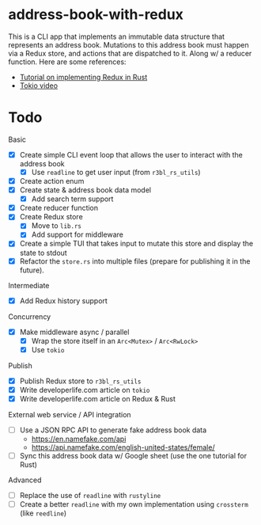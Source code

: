 # address-book-with-redux

This is a CLI app that implements an immutable data structure that represents an address book.
Mutations to this address book must happen via a Redux store, and actions that are dispatched to it.
Along w/ a reducer function. Here are some references:

- [Tutorial on implementing Redux in Rust](https://betterprogramming.pub/redux-in-rust-d622822085fe)
- [Tokio video](https://youtu.be/MZyleK8elPk)

# Todo

Basic

- [x] Create simple CLI event loop that allows the user to interact with the address book
  - [x] Use `readline` to get user input (from `r3bl_rs_utils`)
- [x] Create action enum
- [x] Create state & address book data model
  - [x] Add search term support
- [x] Create reducer function
- [x] Create Redux store
  - [x] Move to `lib.rs`
  - [x] Add support for middleware
- [x] Create a simple TUI that takes input to mutate this store and display the state to stdout
- [x] Refactor the `store.rs` into multiple files (prepare for publishing it in the future).

Intermediate

- [x] Add Redux history support

Concurrency

- [x] Make middleware async / parallel
  - [x] Wrap the store itself in an `Arc<Mutex>` / `Arc<RwLock>`
  - [x] Use `tokio`

Publish

- [x] Publish Redux store to `r3bl_rs_utils`
- [x] Write developerlife.com article on `tokio`
- [x] Write developerlife.com article on Redux & Rust

External web service / API integration

- [ ] Use a JSON RPC API to generate fake address book data
  - <https://en.namefake.com/api>
  - <https://api.namefake.com/english-united-states/female/>
- [ ] Sync this address book data w/ Google sheet (use the one tutorial for Rust)

Advanced

- [ ] Replace the use of `readline` with `rustyline`
- [ ] Create a better `readline` with my own implementation using `crossterm` (like `reedline`)
